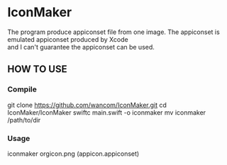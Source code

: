 #  IconMaker

The program produce appiconset file from one image.
The appiconset is emulated appiconset produced by Xcode  
and I can't guarantee the appiconset can be used.

## HOW TO USE
### Compile
git clone https://github.com/wancom/IconMaker.git
cd IconMaker/IconMaker
swiftc main.swift -o iconmaker
mv iconmaker /path/to/dir

### Usage
iconmaker orgicon.png (appicon.appiconset)
